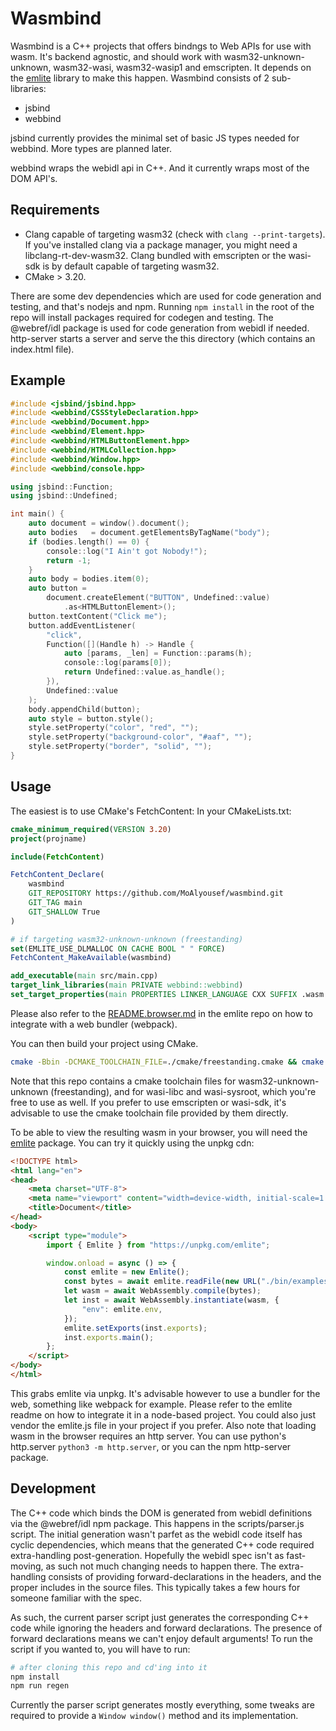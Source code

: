 # Wasmbind

Wasmbind is a C++ projects that offers bindngs to Web APIs for use with wasm. It's backend agnostic, and should work with wasm32-unknown-unknown, wasm32-wasi, wasm32-wasip1 and emscripten. It depends on the [emlite](https://github.com/MoAlyousef/emlite) library to make this happen.
Wasmbind consists of 2 sub-libraries:
- jsbind
- webbind

jsbind currently provides the minimal set of basic JS types needed for webbind. More types are planned later.

webbind wraps the webidl api in C++. And it currently wraps most of the DOM API's.

## Requirements
- Clang capable of targeting wasm32 (check with `clang --print-targets`). If you've installed clang via a package manager, you might need a libclang-rt-dev-wasm32.
Clang bundled with emscripten or the wasi-sdk is by default capable of targeting wasm32.
- CMake > 3.20.

There are some dev dependencies which are used for code generation and testing, and that's nodejs and npm.
Running `npm install` in the root of the repo will install packages required for codegen and testing. The @webref/idl package is used for code generation from webidl if needed. http-server starts a server and serve the this directory (which contains an index.html file).

## Example
```c++
#include <jsbind/jsbind.hpp>
#include <webbind/CSSStyleDeclaration.hpp>
#include <webbind/Document.hpp>
#include <webbind/Element.hpp>
#include <webbind/HTMLButtonElement.hpp>
#include <webbind/HTMLCollection.hpp>
#include <webbind/Window.hpp>
#include <webbind/console.hpp>

using jsbind::Function;
using jsbind::Undefined;

int main() {
    auto document = window().document();
    auto bodies   = document.getElementsByTagName("body");
    if (bodies.length() == 0) {
        console::log("I Ain't got Nobody!");
        return -1;
    }
    auto body = bodies.item(0);
    auto button =
        document.createElement("BUTTON", Undefined::value)
            .as<HTMLButtonElement>();
    button.textContent("Click me");
    button.addEventListener(
        "click",
        Function([](Handle h) -> Handle {
            auto [params, _len] = Function::params(h);
            console::log(params[0]);
            return Undefined::value.as_handle();
        }),
        Undefined::value
    );
    body.appendChild(button);
    auto style = button.style();
    style.setProperty("color", "red", "");
    style.setProperty("background-color", "#aaf", "");
    style.setProperty("border", "solid", "");
}
```

## Usage
The easiest is to use CMake's FetchContent:
In your CMakeLists.txt:
```cmake
cmake_minimum_required(VERSION 3.20)
project(projname)

include(FetchContent)

FetchContent_Declare(
    wasmbind
    GIT_REPOSITORY https://github.com/MoAlyousef/wasmbind.git
    GIT_TAG main
    GIT_SHALLOW True
)

# if targeting wasm32-unknown-unknown (freestanding)
set(EMLITE_USE_DLMALLOC ON CACHE BOOL " " FORCE)
FetchContent_MakeAvailable(wasmbind)

add_executable(main src/main.cpp)
target_link_libraries(main PRIVATE webbind::webbind)
set_target_properties(main PROPERTIES LINKER_LANGUAGE CXX SUFFIX .wasm LINK_FLAGS "-Wl,--no-entry,--allow-undefined,--export=main,--export-table,--import-memory,--export-memory,--strip-all")
```

Please also refer to the [README.browser.md](https://github.com/MoAlyousef/emlite/blob/main/README.browser.md) in the emlite repo on how to integrate with a web bundler (webpack).

You can then build your project using CMake.
```bash
cmake -Bbin -DCMAKE_TOOLCHAIN_FILE=./cmake/freestanding.cmake && cmake --build bin
```
Note that this repo contains a cmake toolchain files for wasm32-unknown-unknown (freestanding), and for wasi-libc and wasi-sysroot, which you're free to use as well. If you prefer to use emscripten or wasi-sdk, it's advisable to use the cmake toolchain file provided by them directly.

To be able to view the resulting wasm in your browser, you will need the [emlite](https://github.com/MoAlyousef/emlite) package. You can try it quickly using the unpkg cdn:
```html
<!DOCTYPE html>
<html lang="en">
<head>
    <meta charset="UTF-8">
    <meta name="viewport" content="width=device-width, initial-scale=1.0">
    <title>Document</title>
</head>
<body>
    <script type="module">
        import { Emlite } from "https://unpkg.com/emlite";

        window.onload = async () => {
            const emlite = new Emlite();
            const bytes = await emlite.readFile(new URL("./bin/examples/button.wasm", import.meta.url));
            let wasm = await WebAssembly.compile(bytes);
            let inst = await WebAssembly.instantiate(wasm, {
                "env": emlite.env,
            });
            emlite.setExports(inst.exports);
            inst.exports.main();
        };
    </script>
</body>
</html>
```
This grabs emlite via unpkg. It's advisable however to use a bundler for the web, something like webpack for example. Please refer to the emlite readme on how to integrate it in a node-based project. You could also just vendor the emlite.js file in your project if you prefer.
Also note that loading wasm in the browser requires an http server. You can use python's http.server `python3 -m http.server`, or you can the npm http-server package.

## Development
The C++ code which binds the DOM is generated from webidl definitions via the @webref/idl npm package. This happens in the scripts/parser.js script.
The initial generation wasn't parfet as the webidl code itself has cyclic dependencies, which means that the generated C++ code required extra-handling post-generation.
Hopefully the webidl spec isn't as fast-moving, as such not much changing needs to happen there.
The extra-handling consists of providing forward-declarations in the headers, and the proper includes in the source files.
This typically takes a few hours for someone familiar with the spec.

As such, the current parser script just generates the corresponding C++ code while ignoring the headers and forward declarations.
The presence of forward declarations means we can't enjoy default arguments!
To run the script if you wanted to, you will have to run:
```bash
# after cloning this repo and cd'ing into it
npm install
npm run regen
```
Currently the parser script generates mostly everything, some tweaks are required to provide a `Window window()` method and its implementation.
